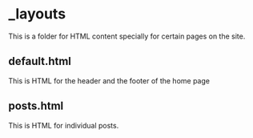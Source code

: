 # _layouts

This is a folder for HTML content specially for certain pages on the site.

## default.html
This is HTML for the header and the footer of the home page

## posts.html
This is HTML for individual posts.


